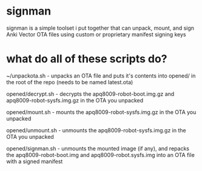 # signman
signman is a simple toolset i put together that can unpack, mount, and sign Anki Vector OTA files using custom or proprietary manifest signing keys

# what do all of these scripts do?
~/unpackota.sh - unpacks an OTA file and puts it's contents into opened/ in the root of the repo (needs to be named latest.ota)

opened/decrypt.sh - decrypts the apq8009-robot-boot.img.gz and apq8009-robot-sysfs.img.gz in the OTA you unpacked

opened/mount.sh - mounts the apq8009-robot-sysfs.img.gz in the OTA you unpacked

opened/unmount.sh - unmounts the apq8009-robot-sysfs.img.gz in the OTA you unpacked

opened/signman.sh - unmounts the mounted image (if any), and repacks the apq8009-robot-boot.img and apq8009-robot.sysfs.img into an OTA file with a signed manifest

